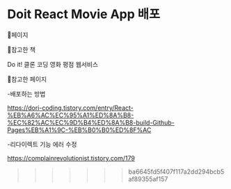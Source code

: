 
# Doit React Movie App 배포
🍃페이지

🍃참고한 책

Do it! 클론 코딩 영화 평점 웹서비스

🍃참고한 페이지

-배포하는 방법

https://dori-coding.tistory.com/entry/React-%EB%A6%AC%EC%95%A1%ED%8A%B8-%EC%82%AC%EC%9D%B4%ED%8A%B8-build-Github-Pages%EB%A1%9C-%EB%B0%B0%ED%8F%AC

-리다이렉트 기능 에러 수정

https://complainrevolutionist.tistory.com/179
>>>>>>> ba6645fd5f407f117a2dd294bcb5af89355af157
